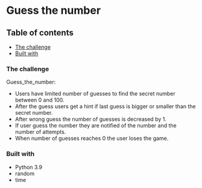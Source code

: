 # Guess the number

## Table of contents

- [The challenge](#the-challenge)
- [Built with](#built-with)

### The challenge

Guess_the_number:

- Users have limited number of guesses to find the secret number between 0 and 100.
- After the guess users get a hint if last guess is bigger or smaller than the secret number.
- After wrong guess the number of guesses is decreased by 1.
- If user guess the number they are notified of the number and the number of attempts.
- When number of guesses reaches 0 the user loses the game.

### Built with

- Python 3.9
- random
- time
